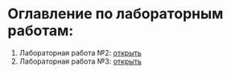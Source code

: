 # Оглавление по лабораторным работам:
1. Лабораторная работа №2: [открыть](https://github.com/veskprogrammer/Programming_2_course/tree/main/Lab_2)
2. Лабораторная работа №3: [открыть](https://github.com/veskprogrammer/Programming_2_course/tree/main/Lab_3)
